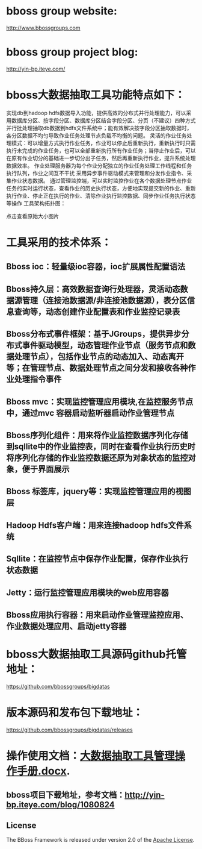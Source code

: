 ﻿# bboss group website:
http://www.bbossgroups.com

# bboss group project blog:
http://yin-bp.iteye.com/

# bboss大数据抽取工具功能特点如下：

实现db到hadoop hdfs数据导入功能，提供高效的分布式并行处理能力，可以采用数据库分区、按字段分区、数据库分区结合字段分区、分页（不建议）四种方式并行批处理抽取db数据到hdfs文件系统中；能有效解决按字段分区抽取数据时，各分区数据不均匀导致作业任务处理节点负载不均衡的问题。
灵活的作业任务处理模式：可以增量方式执行作业任务，作业可以停止后重新执行，重新执行时只需执行未完成的作业任务，也可以全部重新执行所有作业任务；当停止作业后，可以在原有作业切分的基础进一步切分出子任务，然后再重新执行作业，提升系统处理数据效率。
作业处理服务器为每个作业分配独立的作业任务处理工作线程和任务执行队列，作业之间互不干扰
采用异步事件驱动模式来管理和分发作业指令、采集作业状态数据。
通过管理监控端，可以实时监控作业在各个数据处理节点作业任务的实时运行状态，查看作业的历史执行状态，方便地实现提交新的作业、重新执行作业、停止正在执行的作业、清除作业执行监控数据、同步作业任务执行状态等操作
工具架构拓扑图： 

点击查看原始大小图片 

# 工具采用的技术体系：

## Bboss ioc：轻量级ioc容器，ioc扩展属性配置语法
## Bboss持久层：高效数据查询行处理器，灵活动态数据源管理（连接池数据源/非连接池数据源），表分区信息查询等，动态创建作业配置表和作业监控记录表
## Bboss分布式事件框架：基于JGroups，提供异步分布式事件驱动模型，动态管理作业节点（服务节点和数据处理节点），包括作业节点的动态加入、动态离开等；在管理节点、数据处理节点之间分发和接收各种作业处理指令事件
## Bboss mvc：实现监控管理应用模块,在监控服务节点中，通过mvc 容器启动监听器启动作业管理节点
## Bboss序列化组件：用来将作业监控数据序列化存储到sqllite中的作业监控表，同时在查看作业执行历史时将序列化存储的作业监控数据还原为对象状态的监控对象，便于界面展示
## Bboss 标签库，jquery等：实现监控管理应用的视图层
## Hadoop Hdfs客户端：用来连接hadoop hdfs文件系统
## Sqllite：在监控节点中保存作业配置，保存作业执行状态数据
## Jetty：运行监控管理应用模块的web应用容器
## Bboss应用执行容器：用来启动作业管理监控应用、作业数据处理应用、启动jetty容器
# bboss大数据抽取工具源码github托管地址：
https://github.com/bbossgroups/bigdatas

# 版本源码和发布包下载地址：
https://github.com/bbossgroups/bigdatas/releases

# 操作使用文档：[大数据抽取工具管理操作手册.docx][].

## bboss项目下载地址，参考文档：http://yin-bp.iteye.com/blog/1080824

## License

The BBoss Framework is released under version 2.0 of the [Apache License][].

[Apache License]: http://www.apache.org/licenses/LICENSE-2.0
[大数据抽取工具管理操作手册.docx]: https://github.com/bbossgroups/bigdatas/blob/master/bigdatamonitor/%E5%A4%A7%E6%95%B0%E6%8D%AE%E6%8A%BD%E5%8F%96%E5%B7%A5%E5%85%B7%E7%AE%A1%E7%90%86%E6%93%8D%E4%BD%9C%E6%89%8B%E5%86%8C.docx?raw=true